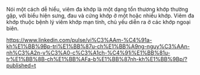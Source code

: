 Nói một cách dễ hiểu, viêm đa khớp là một dạng tổn thương khớp thường gặp, với biểu hiện sưng, đau và cứng khớp ở một hoặc nhiều khớp. Viêm đa khớp thuộc bệnh lý viêm khớp mạn tính, chủ yếu diễn ra ở các khớp ngoại biên. 




https://www.linkedin.com/pulse/vi%C3%AAm-%C4%91a-kh%E1%BB%9Bp-tri%E1%BB%87u-ch%E1%BB%A9ng-nguy%C3%AAn-nh%C3%A2n-v%C3%A0-c%C3%A1ch-%C4%91i%E1%BB%81u-tr%E1%BB%8B-ch%E1%BB%AFa-b%E1%BB%87nh-kh%E1%BB%9Bp/?published=t
